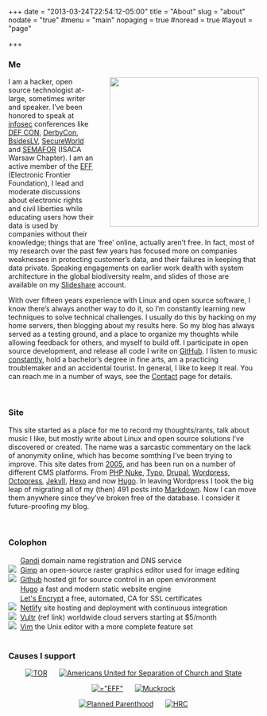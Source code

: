 +++
date = "2013-03-24T22:54:12-05:00"
title = "About"
slug = "about"
nodate = "true"
#menu = "main"
nopaging = true
#noread = true
#layout = "page"

+++
<h3>Me</h3>
<p><img style="margin: 0em 0em 1em 2em" align="right" padding="20" width="300" src="/about/me.jpg" width="300" height="300" />I am a hacker, open source technologist at-large, sometimes writer and speaker. I&rsquo;ve been honored to speak at <a href="http://en.wikipedia.org/wiki/Information_security">infosec</a> conferences like <a href="http://www.defcon.org">DEF CON</a>, <a href="http://www.derbycon.com/">DerbyCon</a>, <a href="http://www.bsideslv.org/">BsidesLV</a>, <a title="SecureWorld" href="http://secureworldpost.secureworldexpo.com/">SecureWorld</a> and <a href="http://konferencje.computerworld.pl/konferencje/semafor2012/zagadnienia.html">SEMAFOR</a> (ISACA Warsaw Chapter). I am an active member of the <a href="http://eff.org">EFF</a> (Electronic Frontier Foundation), I lead and moderate discussions about electronic rights and civil liberties while educating users how their data is used by companies without their knowledge; things that are &lsquo;free&rsquo; online, actually aren&rsquo;t free. In fact, most of my research over the past few years has focused more on companies weaknesses in protecting customer&rsquo;s data, and their failures in keeping that data private. Speaking engagements on earlier work dealth with system architecture in the global biodiversity realm, and slides of those are available on my <a href="http://www.slideshare.net/">Slideshare</a> account.</p>

<p>With over fifteen years experience with Linux and open source software, I know there&rsquo;s always another way to do it, so I&rsquo;m constantly learning new techniques to solve technical challenges. I usually do this by hacking on my home servers, then blogging about my results here. So my blog has always served as a testing ground, and a place to organize my thoughts while allowing feedback for others, and myself to build off. I participate in open source development, and release all code I write on <a href="https://github.com/philcryer">GitHub</a>. I listen to music <a href="http://www.last.fm/user/fak3r">constantly</a>, hold a bachelor&rsquo;s degree in fine arts, am a practicing troublemaker and an accidental tourist. In general, I like to keep it real. You can reach me in a number of ways, see the <a href="https://fak3r.com/contact/">Contact</a> page for details.</p>
<br />
<h3>Site</h3>
<p>This site started as a place for me to record my thoughts/rants, talk about music I like, but mostly write about Linux and open source solutions I&rsquo;ve discovered or created. The name was a sarcastic commentary on the lack of anonymity online, which has become somthing I&rsquo;ve been trying to improve. This site dates from <a href="http://web.archive.org/web/20051103020402/http://fak3r.com/">2005</a>, and has been run on a number of different CMS platforms. From <a href="http://www.phpnuke.org/">PHP Nuke</a>, <a href="http://typosphere.org/">Typo</a>, <a href="http://drupal.org">Drupal</a>, <a href="http://wordpress.org">Wordpress</a>, <a href="http://octopress.org">Octopress</a>, <a href="http://jekyllrb.com/">Jekyll</a>, <a href="http://hexo.io">Hexo</a> and now <a href="http://gohugo.io/">Hugo</a>. In leaving Wordpress I took the big leap of migrating all of my (then) 491 posts into <a href="http://daringfireball.net/projects/markdown/">Markdown</a>. Now I can move them anywhere since they&rsquo;ve broken free of the database. I consider it future-proofing my blog.</p>
<br />

<h3>Colophon</h3>
<img src="/colophon/gandi.png" border="0" height="16" width="16">&nbsp;&nbsp;<a href="https://www.gandi.net">Gandi</a> domain name registration and DNS service<br />
<img src="/colophon/gimp.png" border="0">&nbsp;&nbsp;<a href="http://www.gimp.org">Gimp</a> an open-source raster graphics editor used for image editing<br />
<img src="/colophon/github.png" border="0">&nbsp;&nbsp;<a href="http://github.com">Github</a> hosted git for source control in an open environment<br />
<img src="/colophon/hugo.png" height="16" width="16" border="0">&nbsp;&nbsp;<a href="http://gohugo.io/">Hugo</a> a fast and modern static website engine<br />
<img src="/colophon/le.png" width="16" height="16" border="0">&nbsp;&nbsp;<a href="https://letsencrypt.org">Let's Encrypt</a> a free, automated, CA for SSL certificates<br />
<img src="/colophon/netlify.png" border="0">&nbsp;&nbsp;<a href="https://www.netlify.com">Netlify</a> site hosting and deployment with continuous integration<br />
<img src="/colophon/vultr.png" border="0">&nbsp;&nbsp;<a href="https://www.vultr.com/?ref=7050737">Vultr</a> (ref link) worldwide cloud servers starting at $5/month<br />
<img src="/colophon/vim.png" border="0">&nbsp;&nbsp;<a href="http://www.vim.org">Vim</a> the Unix editor with a more complete feature set<br />
<br />

<h3>Causes I support</h3>
<p align="center">
<a href="https://www.torproject.org/" alt="TOR" title="TOR"><img src="/about/tor.png" border="0" alt="TOR" title="TOR"></a>
&nbsp;&nbsp;&nbsp;&nbsp;
<a href="https://www.au.org/" alt="AU" title="AU"><img src="/about/au.png" border="0" alt="Americans United for Separation of Church and State" title="Americans United for Separation of Church and State"></a>
</p>
<p align="center">
<a href="https://www.eff.org" border="0" alt="EFF" title="EFF"><img src="/about/eff.png" alt=="EFF" title="EFF" border="0"></a>
&nbsp;&nbsp;&nbsp;&nbsp;
<a href="https://www.muckrock.com/" alt="Muckrock" title="Muckrock"><img src="/about/muckrock.png" border="0" alt="Muckrock" title="Muckrock"></a>
</p>

<p align="center">
<a href="https://www.plannedparenthood.org/" alt="Planned Parenthood" title="Planned Parenthood"><img src="/about/planned_parenthood.png" border="0" alt="Planned Parenthood" title="Planned Parenthood"></a>
&nbsp;&nbsp;&nbsp;&nbsp;
<a href="https://www.hrc.org/" alt="HRC" title="HRC"><img src="/about/hrc.png" border="0" alt="HRC" title="HRC"></a>
</p>

